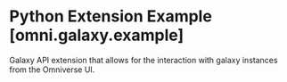 # Python Extension Example [omni.galaxy.example]

Galaxy API extension that allows for the interaction with galaxy instances from the Omniverse UI.

